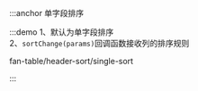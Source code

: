 :::anchor 单字段排序

:::demo 1、默认为单字段排序<br>2、`sortChange(params)`回调函数接收列的排序规则

fan-table/header-sort/single-sort

:::

